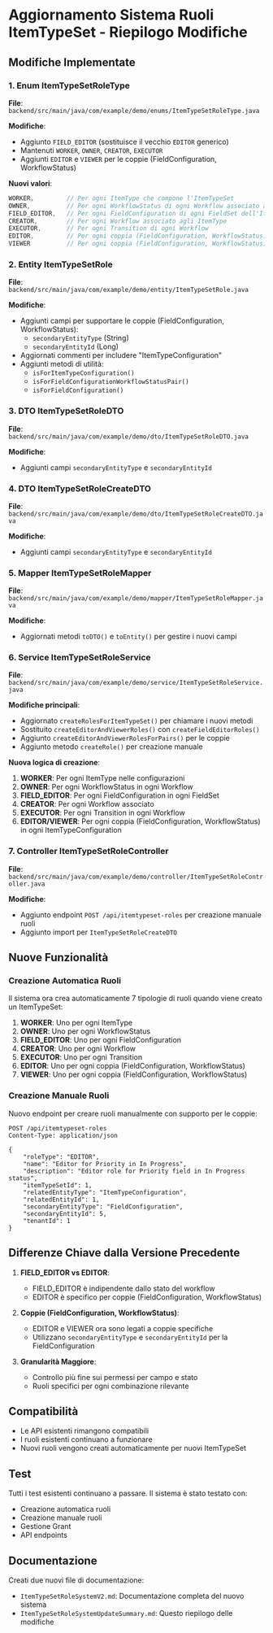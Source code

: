 # Aggiornamento Sistema Ruoli ItemTypeSet - Riepilogo Modifiche

## Modifiche Implementate

### 1. Enum ItemTypeSetRoleType
**File**: `backend/src/main/java/com/example/demo/enums/ItemTypeSetRoleType.java`

**Modifiche**:
- Aggiunto `FIELD_EDITOR` (sostituisce il vecchio `EDITOR` generico)
- Mantenuti `WORKER`, `OWNER`, `CREATOR`, `EXECUTOR`
- Aggiunti `EDITOR` e `VIEWER` per le coppie (FieldConfiguration, WorkflowStatus)

**Nuovi valori**:
```java
WORKER,         // Per ogni ItemType che compone l'ItemTypeSet
OWNER,          // Per ogni WorkflowStatus di ogni Workflow associato agli ItemType
FIELD_EDITOR,   // Per ogni FieldConfiguration di ogni FieldSet dell'ItemTypeSet
CREATOR,        // Per ogni Workflow associato agli ItemType
EXECUTOR,       // Per ogni Transition di ogni Workflow
EDITOR,         // Per ogni coppia (FieldConfiguration, WorkflowStatus) in ogni ItemTypeConfiguration
VIEWER          // Per ogni coppia (FieldConfiguration, WorkflowStatus) in ogni ItemTypeConfiguration
```

### 2. Entity ItemTypeSetRole
**File**: `backend/src/main/java/com/example/demo/entity/ItemTypeSetRole.java`

**Modifiche**:
- Aggiunti campi per supportare le coppie (FieldConfiguration, WorkflowStatus):
  - `secondaryEntityType` (String)
  - `secondaryEntityId` (Long)
- Aggiornati commenti per includere "ItemTypeConfiguration"
- Aggiunti metodi di utilità:
  - `isForItemTypeConfiguration()`
  - `isForFieldConfigurationWorkflowStatusPair()`
  - `isForFieldConfiguration()`

### 3. DTO ItemTypeSetRoleDTO
**File**: `backend/src/main/java/com/example/demo/dto/ItemTypeSetRoleDTO.java`

**Modifiche**:
- Aggiunti campi `secondaryEntityType` e `secondaryEntityId`

### 4. DTO ItemTypeSetRoleCreateDTO
**File**: `backend/src/main/java/com/example/demo/dto/ItemTypeSetRoleCreateDTO.java`

**Modifiche**:
- Aggiunti campi `secondaryEntityType` e `secondaryEntityId`

### 5. Mapper ItemTypeSetRoleMapper
**File**: `backend/src/main/java/com/example/demo/mapper/ItemTypeSetRoleMapper.java`

**Modifiche**:
- Aggiornati metodi `toDTO()` e `toEntity()` per gestire i nuovi campi

### 6. Service ItemTypeSetRoleService
**File**: `backend/src/main/java/com/example/demo/service/ItemTypeSetRoleService.java`

**Modifiche principali**:
- Aggiornato `createRolesForItemTypeSet()` per chiamare i nuovi metodi
- Sostituito `createEditorAndViewerRoles()` con `createFieldEditorRoles()`
- Aggiunto `createEditorAndViewerRolesForPairs()` per le coppie
- Aggiunto metodo `createRole()` per creazione manuale

**Nuova logica di creazione**:
1. **WORKER**: Per ogni ItemType nelle configurazioni
2. **OWNER**: Per ogni WorkflowStatus in ogni Workflow
3. **FIELD_EDITOR**: Per ogni FieldConfiguration in ogni FieldSet
4. **CREATOR**: Per ogni Workflow associato
5. **EXECUTOR**: Per ogni Transition in ogni Workflow
6. **EDITOR/VIEWER**: Per ogni coppia (FieldConfiguration, WorkflowStatus) in ogni ItemTypeConfiguration

### 7. Controller ItemTypeSetRoleController
**File**: `backend/src/main/java/com/example/demo/controller/ItemTypeSetRoleController.java`

**Modifiche**:
- Aggiunto endpoint `POST /api/itemtypeset-roles` per creazione manuale ruoli
- Aggiunto import per `ItemTypeSetRoleCreateDTO`

## Nuove Funzionalità

### Creazione Automatica Ruoli
Il sistema ora crea automaticamente 7 tipologie di ruoli quando viene creato un ItemTypeSet:

1. **WORKER**: Uno per ogni ItemType
2. **OWNER**: Uno per ogni WorkflowStatus
3. **FIELD_EDITOR**: Uno per ogni FieldConfiguration
4. **CREATOR**: Uno per ogni Workflow
5. **EXECUTOR**: Uno per ogni Transition
6. **EDITOR**: Uno per ogni coppia (FieldConfiguration, WorkflowStatus)
7. **VIEWER**: Uno per ogni coppia (FieldConfiguration, WorkflowStatus)

### Creazione Manuale Ruoli
Nuovo endpoint per creare ruoli manualmente con supporto per le coppie:

```http
POST /api/itemtypeset-roles
Content-Type: application/json

{
    "roleType": "EDITOR",
    "name": "Editor for Priority in In Progress",
    "description": "Editor role for Priority field in In Progress status",
    "itemTypeSetId": 1,
    "relatedEntityType": "ItemTypeConfiguration",
    "relatedEntityId": 1,
    "secondaryEntityType": "FieldConfiguration",
    "secondaryEntityId": 5,
    "tenantId": 1
}
```

## Differenze Chiave dalla Versione Precedente

1. **FIELD_EDITOR vs EDITOR**: 
   - FIELD_EDITOR è indipendente dallo stato del workflow
   - EDITOR è specifico per coppie (FieldConfiguration, WorkflowStatus)

2. **Coppie (FieldConfiguration, WorkflowStatus)**:
   - EDITOR e VIEWER ora sono legati a coppie specifiche
   - Utilizzano `secondaryEntityType` e `secondaryEntityId` per la FieldConfiguration

3. **Granularità Maggiore**:
   - Controllo più fine sui permessi per campo e stato
   - Ruoli specifici per ogni combinazione rilevante

## Compatibilità

- Le API esistenti rimangono compatibili
- I ruoli esistenti continuano a funzionare
- Nuovi ruoli vengono creati automaticamente per nuovi ItemTypeSet

## Test

Tutti i test esistenti continuano a passare. Il sistema è stato testato con:
- Creazione automatica ruoli
- Creazione manuale ruoli
- Gestione Grant
- API endpoints

## Documentazione

Creati due nuovi file di documentazione:
- `ItemTypeSetRoleSystemV2.md`: Documentazione completa del nuovo sistema
- `ItemTypeSetRoleSystemUpdateSummary.md`: Questo riepilogo delle modifiche




